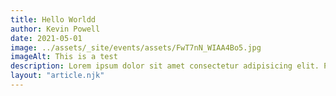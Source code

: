```yaml
---
title: Hello Worldd
author: Kevin Powell
date: 2021-05-01
image: ../assets/_site/events/assets/FwT7nN_WIAA4Bo5.jpg
imageAlt: This is a test
description: Lorem ipsum dolor sit amet consectetur adipisicing elit. Perferendis accusantium sit illo neque rem omnis quaerat, nam similique vitae delectus ad magni vel quo maxime, magnam placeat. Reprehenderit, distinctio aliquam?
layout: "article.njk"
---
```



